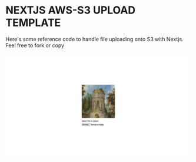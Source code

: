 # NEXTJS AWS-S3 UPLOAD TEMPLATE

Here's some reference code to handle file uploading onto S3 with Nextjs. Feel free to fork or copy

![Image reference for my uploader](/public/reference.png "Project Image")
